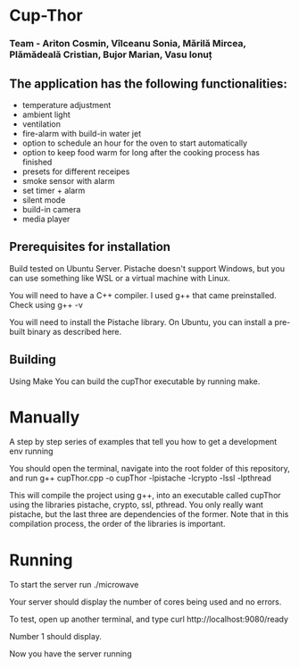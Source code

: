 # Cup-Thor

### Team - Ariton Cosmin, Vîlceanu Sonia, Mărilă Mircea, Plămădeală Cristian, Bujor Marian, Vasu Ionuț

## The application has the following functionalities:

- temperature adjustment
- ambient light
- ventilation
- fire-alarm with build-in water jet
- option to schedule an hour for the oven to start automatically
- option to keep food warm for long after the cooking process has finished
- presets for different receipes
- smoke sensor with alarm
- set timer + alarm
- silent mode
- build-in camera
- media player

## Prerequisites for installation
Build tested on Ubuntu Server. Pistache doesn't support Windows, but you can use something like WSL or a virtual machine with Linux.

You will need to have a C++ compiler. I used g++ that came preinstalled. Check using g++ -v

You will need to install the Pistache library. On Ubuntu, you can install a pre-built binary as described here.

## Building
Using Make
You can build the cupThor executable by running make.

# Manually
A step by step series of examples that tell you how to get a development env running

You should open the terminal, navigate into the root folder of this repository, and run
g++ cupThor.cpp -o cupThor -lpistache -lcrypto -lssl -lpthread

This will compile the project using g++, into an executable called cupThor using the libraries pistache, crypto, ssl, pthread. You only really want pistache, but the last three are dependencies of the former. Note that in this compilation process, the order of the libraries is important.

# Running
To start the server run
./microwave

Your server should display the number of cores being used and no errors.

To test, open up another terminal, and type
curl http://localhost:9080/ready

Number 1 should display.

Now you have the server running
